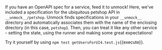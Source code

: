 If you have an OpenAPI spec for a service, feed it to unmock! Here, we've included a specification for the ubiquitous petshop API in `__unmock__/petshop`. Unmock finds specifications in your `__unmock__` directory and automatically associates them with the name of the enclosing directory (in this case, `petshop`). Then, you can treat it like any other service - setting the state, using the runner and making some great expectations!

Try it yourself by using `npm test getUsersForUI4.test.js`{{execute}}.
